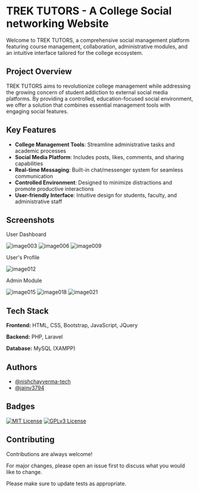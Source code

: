
# TREK TUTORS - A College Social networking Website

Welcome to TREK TUTORS, a comprehensive social management platform featuring course management, collaboration, administrative modules, and an intuitive interface tailored for the college ecosystem.

## Project Overview

TREK TUTORS aims to revolutionize college management while addressing the growing concern of student addiction to external social media platforms. By providing a controlled, education-focused social environment, we offer a solution that combines essential management tools with engaging social features.


## Key Features

- **College Management Tools**: Streamline administrative tasks and academic processes
- **Social Media Platform**: Includes posts, likes, comments, and sharing capabilities
- **Real-time Messaging**: Built-in chat/messenger system for seamless communication
- **Controlled Environment**: Designed to minimize distractions and promote productive interactions
- **User-friendly Interface**: Intuitive design for students, faculty, and administrative staff

## Screenshots


User Dashboard

![image003](https://github.com/user-attachments/assets/a9b99eab-f4d1-429f-96ac-55e6990623d0)
![image006](https://github.com/user-attachments/assets/6d26df7e-46a4-40fc-bb91-b4cd0770cba3)
![image009](https://github.com/user-attachments/assets/14aae831-e27e-42ab-9dd6-b9fa9731e9ea)

User's Profile

![image012](https://github.com/user-attachments/assets/4ce911cc-9bd7-42b6-9942-8adf73bf3ba1)

Admin Module

![image015](https://github.com/user-attachments/assets/757ac668-6cf9-455c-9946-81a2d99fb5c0)
![image018](https://github.com/user-attachments/assets/29cf8f63-4e6b-404b-a2a6-bd28ff38b42d)
![image021](https://github.com/user-attachments/assets/c7fa1b10-3aeb-4789-8295-ef577a8625af)

## Tech Stack

**Frontend:** HTML, CSS, Bootstrap, JavaScript, JQuery

**Backend:** PHP, Laravel

**Database:** MySQL (XAMPP)


## Authors

- [@nishchayverma-tech](https://www.github.com/nishchayverma-tech)
- [@jainv3794](https://www.github.com/jainv3794)


## Badges

[![MIT License](https://img.shields.io/badge/License-MIT-green.svg)](https://choosealicense.com/licenses/mit/)
[![GPLv3 License](https://img.shields.io/badge/License-GPL%20v3-yellow.svg)](https://opensource.org/licenses/)


## Contributing

Contributions are always welcome!

For major changes, please open an issue first to discuss what you would like to change.

Please make sure to update tests as appropriate.

